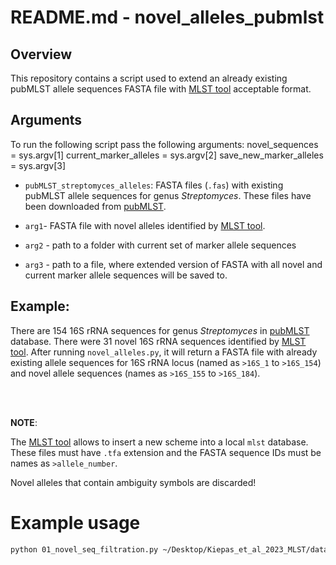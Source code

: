 # README.md - novel_alleles_pubmlst

## **Overview**
This repository contains a script used to extend an already existing pubMLST allele sequences FASTA file with [MLST tool](https://github.com/tseemann/mlst) acceptable format. 




## **Arguments**
To run the following script pass the following arguments:
novel_sequences = sys.argv[1]
current_marker_alleles = sys.argv[2]
save_new_marker_alleles = sys.argv[3]



- `pubMLST_streptomyces_alleles`: FASTA files (`.fas`) with existing pubMLST allele sequences for genus *Streptomyces*. These files have been downloaded from [pubMLST](https://pubmlst.org/bigsdb?db=pubmlst_streptomyces_seqdef&page=downloadAlleles).

- `arg1`- FASTA file with novel alleles identified by [MLST tool](https://github.com/tseemann/mlst). 

- `arg2` - path to a folder with current set of marker allele sequences

- `arg3` - path to a file, where extended version of FASTA with all novel and current marker allele sequences will be saved to. 



## **Example:**

There are 154 16S rRNA sequences for genus *Streptomyces* in [pubMLST](https://pubmlst.org/bigsdb?db=pubmlst_streptomyces_seqdef&page=downloadAlleles) database. There were 31 novel 16S rRNA sequences identified by [MLST tool](https://github.com/tseemann/mlst). After running `novel_alleles.py`, it will return a FASTA file with already existing allele sequences for 16S rRNA locus (named as `>16S_1` to `>16S_154`) and novel allele sequences (names as `>16S_155` to `>16S_184`). 


<br>
<br>

**NOTE**:

The [MLST tool](https://github.com/tseemann/mlst) allows to insert a new scheme into a local `mlst` database. These files must have `.tfa` extension and the FASTA sequence IDs must be names as `>allele_number`. 

Novel alleles that contain ambiguity symbols are discarded!


# Example usage

```bash
python 01_novel_seq_filtration.py ~/Desktop/Kiepas_et_al_2023_MLST/data/MLST_tool_output/strep_mlst1_novel_genes.fasta ~/Desktop/Kiepas_et_al_2023_MLST/data/raw_data/pubMLST_streptomyces_scheme/ ~/Desktop/Kiepas_et_al_2023_MLST/data/MLST_scheme_extension/schemes/strep_mlst_round_1 ~/Desktop/Kiepas_et_al_2023_MLST/data/MLST_scheme_extension/allele_marker_subsequences
```